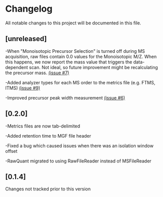# Changelog
All notable changes to this project will be documented in this file.

## [unreleased]
-When "Monoisotopic Precursor Selection" is turned off during MS acquisition, raw files contain
0.0 values for the Monoisotopic M/Z. When this happens, we now report the mass value that triggers
the data-dependent scan. Not ideal, so future improvement might be recalculating the precursor mass.
[(issue #7)](https://github.com/kevinkovalchik/RawQuant/issues/7)

-Added analyzer types for each MS order to the metrics file (e.g. FTMS, ITMS)
[(issue #9)](https://github.com/kevinkovalchik/RawQuant/issues/9)

-Improved precursor peak width measurement
[(issue #6)](https://github.com/kevinkovalchik/RawQuant/issues/6)

## [0.2.0]
-Metrics files are now tab-delimited

-Added retention time to MGF file header

-Fixed a bug which caused issues when there was an isolation window offset

-RawQuant migrated to using RawFileReader instead of MSFileReader

## [0.1.4]
Changes not tracked prior to this version
